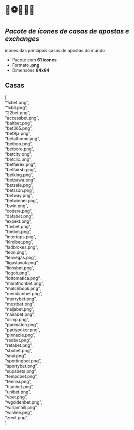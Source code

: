 <h1 class="code-line" data-line-start=0 data-line-end=1 ><a id="_0"></a>🎨⚽🏈🏀💸</h1>
<h2 class="code-line" data-line-start=1 data-line-end=2 ><a id="_Pacote_de_cones_de_casas_de_apostas_e_exchanges__1"></a><em>Pacote de ícones de casas de apostas e exchanges</em></h2>
<p class="has-line-data" data-line-start="5" data-line-end="6">ícones das principais casas de apostas do mundo</p>
<ul>
<li class="has-line-data" data-line-start="7" data-line-end="8">Pacote com <strong>61 ícones</strong></li>
<li class="has-line-data" data-line-start="8" data-line-end="9">Formato <strong>.png</strong></li>
<li class="has-line-data" data-line-start="9" data-line-end="11">Dimensões <strong>64x64</strong></li>
</ul>
<h2 class="code-line" data-line-start=11 data-line-end=12 ><a id="Casas_11"></a>Casas</h2>
<p class="has-line-data" data-line-start="12" data-line-end="76">[<br>
“1xbet.png”,<br>
“1xbit.png”,<br>
“22bet.png”,<br>
“accessbet.png”,<br>
“baltbet.png”,<br>
“bet365.png”,<br>
“bet9ja.png”,<br>
“betathome.png”,<br>
“betboo.png”,<br>
“betboro.png”,<br>
“betcity.png”,<br>
“betclic.png”,<br>
“betfairex.png”,<br>
“betfairsb.png”,<br>
“betking.png”,<br>
“betpawa.png”,<br>
“betsafe.png”,<br>
“betsson.png”,<br>
“betway.png”,<br>
“betwinner.png”,<br>
“bwin.png”,<br>
“codere.png”,<br>
“dafabet.png”,<br>
“expekt.png”,<br>
“favbet.png”,<br>
“fonbet.png”,<br>
“intertops.png”,<br>
“kirolbet.png”,<br>
“ladbrokes.png”,<br>
“leon.png”,<br>
“leovegas.png”,<br>
“ligastavok.png”,<br>
“lionsbet.png”,<br>
“logoh.png”,<br>
“lottomatica.png”,<br>
“marathonbet.png”,<br>
“matchbook.png”,<br>
“meridianbet.png”,<br>
“merrybet.png”,<br>
“mostbet.png”,<br>
“naijabet.png”,<br>
“nairabet.png”,<br>
“olimp.png”,<br>
“parimatch.png”,<br>
“partypoker.png”,<br>
“pinnacle.png”,<br>
“redbet.png”,<br>
“retabet.png”,<br>
“sbobet.png”,<br>
“snai.png”,<br>
“sportingbet.png”,<br>
“sportybet.png”,<br>
“supabets.png”,<br>
“tempobet.png”,<br>
“tennisi.png”,<br>
“titanbet.png”,<br>
“unibet.png”,<br>
“vbet.png”,<br>
“wgoldenbet.png”,<br>
“williamhill.png”,<br>
“winline.png”,<br>
“zenit.png”<br>
]</p>
